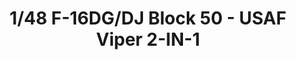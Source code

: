 ---
title: "1/48 F-16DG/DJ Block 50 - USAF Viper 2-IN-1"
price: TBA
desc: ""
img_path: "/assets/img/KIN48005.jpg"
brand: AMMO
available: false
special_offer: false
new: false
soon: false
cat: "Plasticne-Makete"
subcat: "PM-KINETIC"
subsubcat: ""
sifra: "KIN48005"
---